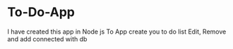# To-Do-App
I have created this app in Node js To App create you to do list Edit, Remove and add connected with db
